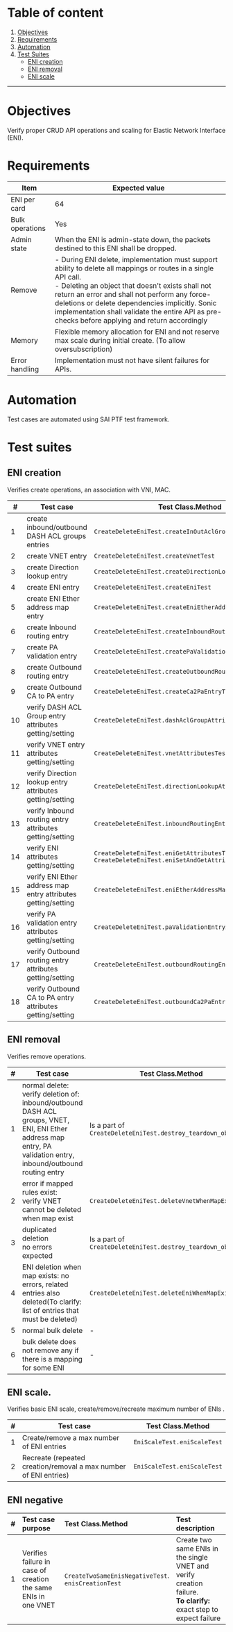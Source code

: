 # Table of content

1. [Objectives](#objectives)
2. [Requirements](#requirements)
3. [Automation](#automation)
4. [Test Suites](#test-suites)
    - [ENI creation](#eni-creation)
    - [ENI removal](#eni-removal)
    - [ENI scale](#eni-scale)

---

# Objectives

Verify proper CRUD API operations and scaling for Elastic Network Interface (ENI).

# Requirements

| Item            | Expected value                                                                                                                                                                                                                                                                                                                                                             |
|-----------------|----------------------------------------------------------------------------------------------------------------------------------------------------------------------------------------------------------------------------------------------------------------------------------------------------------------------------------------------------------------------------|
| ENI per card    | 64                                                                                                                                                                                                                                                                                                                                                                         |
| Bulk operations | Yes                                                                                                                                                                                                                                                                                                                                                                        |
| Admin state     | When the ENI is admin-state down, the packets destined to this ENI shall be dropped.                                                                                                                                                                                                                                                                                       |
| Remove          | - During ENI delete, implementation must support ability to delete all mappings or routes in a single API call.<br>- Deleting an object that doesn't exists shall not return an error and shall not perform any force-deletions or delete dependencies implicitly. Sonic implementation shall validate the entire API as pre-checks before applying and return accordingly |
| Memory          | Flexible memory allocation for ENI and not reserve max scale during initial create. (To allow oversubscription)                                                                                                                                                                                                                                                            |
| Error handling  | Implementation must not have silent failures for APIs.                                                                                                                                                                                                                                                                                                                     |

# Automation

Test cases are automated using SAI PTF test framework.

# Test suites

## ENI creation

Verifies create operations, an association with VNI, MAC.

| #   | Test case                                                     | Test Class.Method                                                                                 |
|-----|---------------------------------------------------------------|---------------------------------------------------------------------------------------------------|
| 1   | create inbound/outbound DASH ACL groups entries               | `CreateDeleteEniTest.createInOutAclGroupsTest`                                                    |
| 2   | create VNET entry                                             | `CreateDeleteEniTest.createVnetTest`                                                              |
| 3   | create Direction lookup entry                                 | `CreateDeleteEniTest.createDirectionLookupTest`                                                   |
| 4   | create ENI entry                                              | `CreateDeleteEniTest.createEniTest`                                                               |
| 5   | create ENI Ether address map entry                            | `CreateDeleteEniTest.createEniEtherAddressMapTest`                                                |
| 6   | create Inbound routing entry                                  | `CreateDeleteEniTest.createInboundRoutingEntryTest`                                               |
| 7   | create PA validation entry                                    | `CreateDeleteEniTest.createPaValidationTest`                                                      |
| 8   | create Outbound routing entry                                 | `CreateDeleteEniTest.createOutboundRoutingEntryTest`                                              |
| 9   | create Outbound CA to PA entry                                | `CreateDeleteEniTest.createCa2PaEntryTest`                                                        |
| 10  | verify DASH ACL Group entry attributes getting/setting        | `CreateDeleteEniTest.dashAclGroupAttributesTest`                                                  |
| 11  | verify VNET entry attributes getting/setting                  | `CreateDeleteEniTest.vnetAttributesTest`                                                          |
| 12  | verify Direction lookup entry attributes getting/setting      | `CreateDeleteEniTest.directionLookupAttributesTest`                                               |
| 13  | verify Inbound routing entry attributes getting/setting       | `CreateDeleteEniTest.inboundRoutingEntryAttributesTest`                                           |
| 14  | verify ENI attributes getting/setting                         | `CreateDeleteEniTest.eniGetAttributesTest`<br/>  `CreateDeleteEniTest.eniSetAndGetAttributesTest` |
| 15  | verify ENI Ether address map entry attributes getting/setting | `CreateDeleteEniTest.eniEtherAddressMapAttributesTest`                                            |
| 16  | verify PA validation entry attributes getting/setting         | `CreateDeleteEniTest.paValidationEntryAttributesTest`                                             |
| 17  | verify Outbound routing entry attributes getting/setting      | `CreateDeleteEniTest.outboundRoutingEntryAttributesTest`                                          |
| 18  | verify Outbound CA to PA entry attributes getting/setting     | `CreateDeleteEniTest.outboundCa2PaEntryAttributesTest`                                            |

## ENI removal

Verifies remove operations.

| #   | Test case                                                                                                                                                           | Test Class.Method                                       |
|-----|---------------------------------------------------------------------------------------------------------------------------------------------------------------------|---------------------------------------------------------|
| 1   | normal delete:<br>verify deletion of: inbound/outbound DASH ACL groups, VNET, ENI, ENI Ether address map entry, PA validation entry, inbound/outbound routing entry | Is a part of `CreateDeleteEniTest.destroy_teardown_obj` |
| 2   | error if mapped rules exist:<br>verify VNET cannot be deleted when map exist                                                                                        | `CreateDeleteEniTest.deleteVnetWhenMapExistTest`        |
| 3   | duplicated deletion<br>no errors expected                                                                                                                           | Is a part of `CreateDeleteEniTest.destroy_teardown_obj` |
| 4   | ENI deletion when map exists: no errors, related entries also deleted(To clarify: list of entries that must be deleted)                                             | `CreateDeleteEniTest.deleteEniWhenMapExistTest`         |
| 5   | normal bulk delete                                                                                                                                                  | -                                                       |
| 6   | bulk delete does not remove any if there is a mapping for some ENI                                                                                                  | -                                                       |

## ENI scale.

Verifies basic ENI scale, create/remove/recreate maximum number of ENIs .

| #   | Test case                                                        | Test Class.Method           |
|-----|------------------------------------------------------------------|-----------------------------|
| 1   | Create/remove a max number of ENI entries                        | `EniScaleTest.eniScaleTest` |
| 2   | Recreate (repeated creation/removal a max number of ENI entries) | `EniScaleTest.eniScaleTest` |

## ENI negative

|  #  | Test case purpose                                              | Test Class.Method                                        | Test description                                                                                                    |
|:---:|:---------------------------------------------------------------|:---------------------------------------------------------|:--------------------------------------------------------------------------------------------------------------------|
|  1  | Verifies failure in case of creation the same ENIs in one VNET | `CreateTwoSameEnisNegativeTest`.<br/> `enisCreationTest` | Create two same ENIs in the single VNET and verify creation failure.<br/> **To clarify:** exact step to expect failure |
